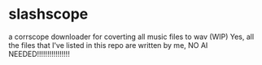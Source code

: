 # slashscope
a corrscope downloader for coverting all music files to wav (WIP)
Yes, all the files that I've listed in this repo are written by me, NO AI NEEDED!!!!!!!!!!!!!!!!
